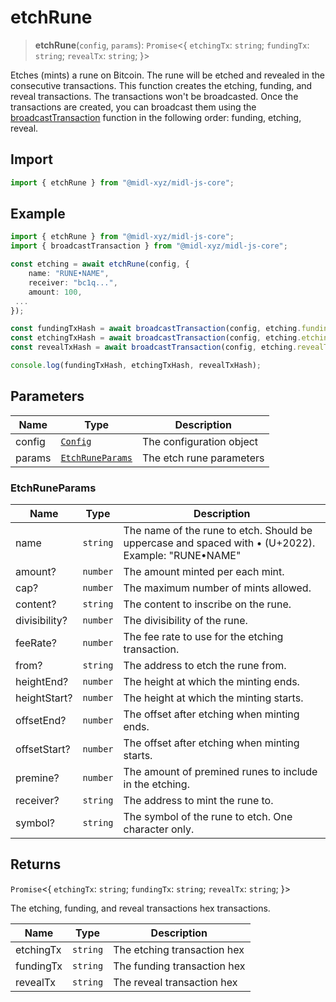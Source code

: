 # etchRune

> **etchRune**(`config`, `params`): `Promise`\<\{ `etchingTx`: `string`; `fundingTx`: `string`; `revealTx`: `string`; \}\>

Etches (mints) a rune on Bitcoin. The rune will be etched and revealed in the consecutive transactions.
This function creates the etching, funding, and reveal transactions.
The transactions won't be broadcasted. Once the transactions are created, you can broadcast them using the [broadcastTransaction](broadcastTransaction.md) function in
the following order: funding, etching, reveal.

## Import

```ts
import { etchRune } from "@midl-xyz/midl-js-core";
```

## Example

```ts
import { etchRune } from "@midl-xyz/midl-js-core";
import { broadcastTransaction } from "@midl-xyz/midl-js-core";

const etching = await etchRune(config, {
    name: "RUNE•NAME",
    receiver: "bc1q...",
    amount: 100,
 ...
});

const fundingTxHash = await broadcastTransaction(config, etching.fundingTx);
const etchingTxHash = await broadcastTransaction(config, etching.etchingTx);
const revealTxHash = await broadcastTransaction(config, etching.revealTx);

console.log(fundingTxHash, etchingTxHash, revealTxHash);
```

## Parameters

| Name   | Type                                                         | Description              |
| ------ | ------------------------------------------------------------ | ------------------------ |
| config | [`Config`](../configuration/index#creating-a-configuration-object) | The configuration object |
| params | [`EtchRuneParams`](#etchruneparams)                          | The etch rune parameters |

### EtchRuneParams

| Name          | Type     | Description                                                                                        |
| ------------- | -------- | -------------------------------------------------------------------------------------------------- |
| name          | `string` | The name of the rune to etch. Should be uppercase and spaced with • (U+2022). Example: "RUNE•NAME" |
| amount?       | `number` | The amount minted per each mint.                                                                   |
| cap?          | `number` | The maximum number of mints allowed.                                                               |
| content?      | `string` | The content to inscribe on the rune.                                                               |
| divisibility? | `number` | The divisibility of the rune.                                                                      |
| feeRate?      | `number` | The fee rate to use for the etching transaction.                                                   |
| from?         | `string` | The address to etch the rune from.                                                                 |
| heightEnd?    | `number` | The height at which the minting ends.                                                              |
| heightStart?  | `number` | The height at which the minting starts.                                                            |
| offsetEnd?    | `number` | The offset after etching when minting ends.                                                        |
| offsetStart?  | `number` | The offset after etching when minting starts.                                                      |
| premine?      | `number` | The amount of premined runes to include in the etching.                                            |
| receiver?     | `string` | The address to mint the rune to.                                                                   |
| symbol?       | `string` | The symbol of the rune to etch. One character only.                                                |

## Returns

`Promise`\<\{ `etchingTx`: `string`; `fundingTx`: `string`; `revealTx`: `string`; \}\>

The etching, funding, and reveal transactions hex transactions.

| Name      | Type     | Description                 |
| --------- | -------- | --------------------------- |
| etchingTx | `string` | The etching transaction hex |
| fundingTx | `string` | The funding transaction hex |
| revealTx  | `string` | The reveal transaction hex  |
